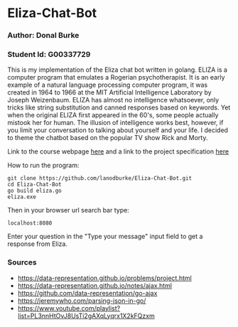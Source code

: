 # Eliza-Chat-Bot
### Author: Donal Burke
### Student Id: G00337729
This is my implementation of the Eliza chat bot written in golang. 
ELIZA is a computer program that emulates a Rogerian psychotherapist.
It is an early example of a natural language processing computer program, it was created in 1964 to 1966 at the MIT Artificial Intelligence Laboratory by Joseph Weizenbaum.
ELIZA has almost no intelligence whatsoever, only tricks like string substitution and canned responses based on keywords. Yet when the original ELIZA first appeared in the 60's, some people actually mistook her for human. The illusion of intelligence works best, however, if you limit your conversation to talking about yourself and your life.
I decided to theme the chatbot based on the popular TV show Rick and Morty.

Link to the course webpage [here](https://data-representation.github.io/) and a link to the project specification [here](https://data-representation.github.io/problems/project.html)

How to run the program: 
```
git clone https://github.com/lanodburke/Eliza-Chat-Bot.git
cd Eliza-Chat-Bot
go build eliza.go
eliza.exe
```
Then in your browser url search bar type:
```
localhost:8080
```
Enter your question in the "Type your message" input field to get a response from Eliza.

### Sources
* https://data-representation.github.io/problems/project.html
* https://data-representation.github.io/notes/ajax.html
* https://github.com/data-representation/go-ajax
* https://jeremywho.com/parsing-json-in-go/
* https://www.youtube.com/playlist?list=PL3nnHtOvJ8UsTi2gAXqLyqrx1X2kFQzxm
